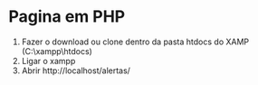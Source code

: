 # Pagina em PHP

1) Fazer o download ou clone dentro da pasta htdocs do XAMP (C:\xampp\htdocs)
2) Ligar o xampp 
3) Abrir http://localhost/alertas/
